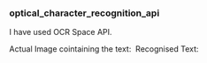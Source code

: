 ### optical_character_recognition_api

I have used OCR Space API.

Actual Image cointaining the text:
<img scr="img2.jpg">
Recognised Text:
<img scr="ss1.png">

